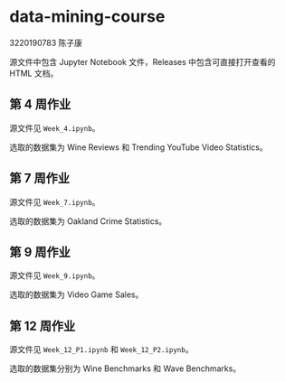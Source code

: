 # data-mining-course

3220190783 陈子康

源文件中包含 Jupyter Notebook 文件，Releases 中包含可直接打开查看的 HTML 文档。

## 第 4 周作业
源文件见 `Week_4.ipynb`。

选取的数据集为 Wine Reviews 和 Trending YouTube Video Statistics。

## 第 7 周作业
源文件见 `Week_7.ipynb`。

选取的数据集为 Oakland Crime Statistics。

## 第 9 周作业
源文件见 `Week_9.ipynb`。

选取的数据集为 Video Game Sales。

## 第 12 周作业
源文件见 `Week_12_P1.ipynb` 和 `Week_12_P2.ipynb`。

选取的数据集分别为 Wine Benchmarks 和 Wave Benchmarks。

